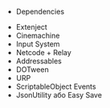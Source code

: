 * Dependencies

- Extenject  
- Cinemachine
- Input System  
- Netcode + Relay  
- Addressables  
- DOTween
- URP  
- ScriptableObject Events  
- JsonUtility або Easy Save  
